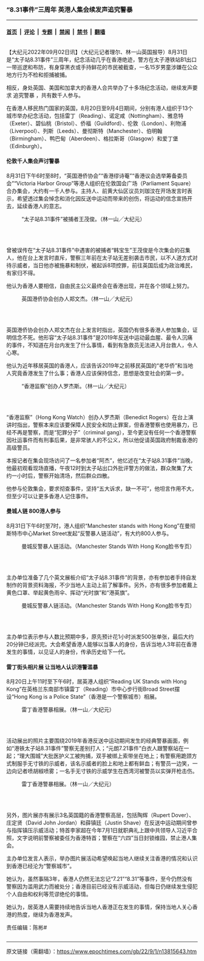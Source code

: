 ### “8.31事件”三周年 英港人集会续发声追究警暴

---

#### [首页](../../../..?n13815643) &nbsp;|&nbsp; [评论](../../../../../epoch-comment?n13815643) &nbsp;|&nbsp; [专题](../../../../../epoch-special?n13815643) &nbsp;|&nbsp; [禁闻](../../../../../epoch-news?n13815643) &nbsp;|&nbsp; [禁书](../../../../../books?n13815643) &nbsp;|&nbsp; [翻墙](https://github.com/gfw-breaker/nogfw/blob/master/README.md?n13815643)


<div class="column" id="artbody" itemprop="articleBody">
 <!-- article content begin -->
 <p>
  【大纪元2022年09月02日讯】（大纪元记者理尔、林一山英国报导）8月31日是“太子站8.31事件”三周年，纪念活动几乎在香港绝迹，警方在太子港铁站B1出口一带巡逻和布防，有身穿黑衣或手持鲜花的市民被截查，一名15岁男童涉嫌在公众地方行为不检和拒捕被捕。
 </p>
 <p>
  相反，身处英国、美国和加拿大的香港人合共举办了十多场纪念活动，继续发声要求
  <ok href="https://www.epochtimes.com/gb/tag/%E8%BF%BD%E7%A9%B6%E8%AD%A6%E6%9A%B4.html">
   追究警暴
  </ok>
  ，共有数千人参与。
 </p>
 <p>
  在香港人移民热门国家的英国，8月20日至9月4日期间，分别有港人组织于13个城市举办纪念活动，包括雷丁（Reading）、诺定咸（Nottingham）、雅息特（Exeter）、碧仙桃（Bristol）、侨福（Guildford）、伦敦（London）、利物浦（Liverpool）、列斯（Leeds）、曼彻斯特（Manchester）、伯明翰（Birmingham）、鸭巴甸（Aberdeen）、格拉斯哥（Glasgow）和爱丁堡（Edinburgh）。
 </p>
 <h4>
  伦敦千人集会声讨警暴
 </h4>
 <p>
  8月31日下午6时至8时，“英国港侨协会”“香港缪诗菴”“香港议会选举筹备委员会”“Victoria Harbor Group”等港人组织在伦敦国会广场（Parliament Square）合办集会，大约有一千人参与。主持人、前黄大仙区议员刘珈汶在开场发言时表示，希望透过集会悼念和消化因反送中运动而带来的创伤，将运动的信念宣扬开去，延续香港人的意志。
 </p>
 <figure aria-describedby="caption-attachment-13815663" class="wp-caption aligncenter" id="attachment_13815663" style="width: 600px">
  <ok href="https://i.epochtimes.com/assets/uploads/2022/09/id13815663-cb487104d58dfbff07d297378e95450f.jpeg" target="_blank">
   <img alt="" class="size-large wp-image-13815663" src="https://i.epochtimes.com/assets/uploads/2022/09/id13815663-cb487104d58dfbff07d297378e95450f-600x450.jpeg"/>
  </ok>
  <br/><figcaption class="wp-caption-text" id="caption-attachment-13815663">
   “太子站8.31事件”被捕者王茂俊。（林一山╱大纪元）
  </figcaption><br/>
 </figure><br/>
 <p>
  曾被误传在“太子站8.31事件”中遇害的被捕者“韩宝生”王茂俊是今次集会的召集人，他在台上发言时直斥，警察三年前在太子站无差别袭击市民，以不人道方式对待示威者，当日他亦被施暴和制伏，被起诉8项控罪，前往英国后成为政治难民，有家归不得。
 </p>
 <p>
  他认为香港人要相信，自由民主公义最终会在香港出现，并在各个领域上努力。
 </p>
 <figure aria-describedby="caption-attachment-13815664" class="wp-caption aligncenter" id="attachment_13815664" style="width: 600px">
  <ok href="https://i.epochtimes.com/assets/uploads/2022/09/id13815664-5415730c4df15ccb47f5000e3ad32a28.jpeg" target="_blank">
   <img alt="" class="size-large wp-image-13815664" src="https://i.epochtimes.com/assets/uploads/2022/09/id13815664-5415730c4df15ccb47f5000e3ad32a28-600x450.jpeg"/>
  </ok>
  <br/><figcaption class="wp-caption-text" id="caption-attachment-13815664">
   英国港侨协会创办人郑文杰。（林一山╱大纪元）
  </figcaption><br/>
 </figure><br/>
 <p>
  英国港侨协会创办人郑文杰在台上发言时指出，英国仍有很多香港人参加集会，证明信念不死。他形容“太子站8.31事件”是2019年反送中运动最血腥、最令人沉痛的事件，不知道在月台内发生了什么事情，看到有急救员无法进入月台救人，令人心寒。
 </p>
 <p>
  他认为近年移居英国的香港人，应该告诉2019年之前移民英国的“老华侨”和当地人究竟香港发生了什么事；香港人应该保持信念，思想是改变社会的第一步。
 </p>
 <figure aria-describedby="caption-attachment-13815665" class="wp-caption aligncenter" id="attachment_13815665" style="width: 600px">
  <ok href="https://i.epochtimes.com/assets/uploads/2022/09/id13815665-6f2777b5b7561eab696b6c117796cea6.jpeg" target="_blank">
   <img alt="" class="size-large wp-image-13815665" src="https://i.epochtimes.com/assets/uploads/2022/09/id13815665-6f2777b5b7561eab696b6c117796cea6-600x450.jpeg"/>
  </ok>
  <br/><figcaption class="wp-caption-text" id="caption-attachment-13815665">
   “香港监察”创办人罗杰斯。（林一山╱大纪元）
  </figcaption><br/>
 </figure><br/>
 <p>
  “香港监察”（Hong Kong Watch）创办人罗杰斯（Benedict Rogers）在台上演讲时指出，警察本来应该要保障人民安全和防止罪案，但香港警察也使用暴力，已经不再是警察，而是“犯罪分子”（criminal gang），至今更没有任何一个香港警察因社运事件而有刑事后果，是非常骇人的不公义，所以他促请英国政府制裁香港的高级警员。
 </p>
 <p>
  本报记者在集会现场访问了一名参加者“阿杰”，他忆述在“太子站8.31事件”当晚，他最初观看现场直播，午夜12时到太子站出口外批评警方的做法，群众聚集了大约一小时后，警察开始清场，然后群众四散。
 </p>
 <p>
  他参与伦敦集会，要求彻查事件，坚持“五大诉求，缺一不可”，他坦言作用不大，但至少可以让更多香港人记住事件。
 </p>
 <h4>
  曼城人链 800港人参与
 </h4>
 <p>
  8月31日下午6时至7时，港人组织“Manchester stands with Hong Kong”在曼彻斯特市中心Market Street发起“反警暴人链活动”，有大约800人参与。
 </p>
 <figure aria-describedby="caption-attachment-13815667" class="wp-caption aligncenter" id="attachment_13815667" style="width: 600px">
  <ok href="https://i.epochtimes.com/assets/uploads/2022/09/id13815667-b1cba34eb7ece66a9ee86953d20f870b.jpg" target="_blank">
   <img alt="" class="size-large wp-image-13815667" src="https://i.epochtimes.com/assets/uploads/2022/09/id13815667-b1cba34eb7ece66a9ee86953d20f870b-600x400.jpg"/>
  </ok>
  <br/><figcaption class="wp-caption-text" id="caption-attachment-13815667">
   曼城反警暴人链活动。（Manchester Stands With Hong Kong脸书专页）
  </figcaption><br/>
 </figure><br/>
 <p>
  主办单位准备了几个英文展板介绍“太子站8.31事件”的背景，亦有参加者手持自发制作的背景资料海报，不少当地人主动上前了解事件。另外，亦有很多参加者戴上黄色口罩、举起黄色雨伞、挥动“光时旗”和“港英旗”。
 </p>
 <figure aria-describedby="caption-attachment-13815668" class="wp-caption aligncenter" id="attachment_13815668" style="width: 600px">
  <ok href="https://i.epochtimes.com/assets/uploads/2022/09/id13815668-4089a7d12ecd67ebf82a3f9a999d393f.jpg" target="_blank">
   <img alt="" class="size-large wp-image-13815668" src="https://i.epochtimes.com/assets/uploads/2022/09/id13815668-4089a7d12ecd67ebf82a3f9a999d393f-600x400.jpg"/>
  </ok>
  <br/><figcaption class="wp-caption-text" id="caption-attachment-13815668">
   曼城反警暴人链活动。（Manchester Stands With Hong Kong脸书专页）
  </figcaption><br/>
 </figure><br/>
 <p>
  主办单位表示参与人数比预期中多，原先预计花1小时派发500张单张，最后大约20分钟已经派完。大会希望香港人能够以当事人的身份，告诉当地人3年前在香港发生的事情，以见证人的身份，传承历史给下一代。
 </p>
 <h4>
  雷丁街头相片展 让当地人认识港警滥暴
 </h4>
 <p>
  8月20日上午11时至下午6时，居英港人组织“Reading UK Stands with Hong Kong”在英格兰东南部市镇雷丁（Reading）市中心步行街Broad Street摆设“Hong Kong is a Police State”（香港是一个警察城市）相展。
 </p>
 <figure aria-describedby="caption-attachment-13815669" class="wp-caption aligncenter" id="attachment_13815669" style="width: 600px">
  <ok href="https://i.epochtimes.com/assets/uploads/2022/09/id13815669-5f9ae10d1603ed45a7eb8bd5c488820e.jpeg" target="_blank">
   <img alt="" class="size-large wp-image-13815669" src="https://i.epochtimes.com/assets/uploads/2022/09/id13815669-5f9ae10d1603ed45a7eb8bd5c488820e-600x450.jpeg"/>
  </ok>
  <br/><figcaption class="wp-caption-text" id="caption-attachment-13815669">
   雷丁香港警暴相展。（林一山／大纪元）
  </figcaption><br/>
 </figure><br/>
 <p>
  活动展出的照片主要围绕2019年香港反送中运动期间发生的经典警暴画面，例如“港铁太子站8.31事件”警察无差别打人；“元朗7.21事件”白衣人跟警察站在一起；“理大围城”大批医护义工被拘捕，双手被绑上索带坐在地上；有警察用跪颈方式制服手无寸铁的示威者，该名示威者的脸上和地上都有鲜血；有警员一边笑，一边向记者喷胡椒喷雾；一名手无寸铁的示威学生在西湾河被警员以实弹开枪击伤。
 </p>
 <figure aria-describedby="caption-attachment-13815672" class="wp-caption aligncenter" id="attachment_13815672" style="width: 600px">
  <ok href="https://i.epochtimes.com/assets/uploads/2022/09/id13815672-3720916a2ec44a76cb1f7b43fce53e9c.jpeg" target="_blank">
   <img alt="" class="size-large wp-image-13815672" src="https://i.epochtimes.com/assets/uploads/2022/09/id13815672-3720916a2ec44a76cb1f7b43fce53e9c-600x450.jpeg"/>
  </ok>
  <br/><figcaption class="wp-caption-text" id="caption-attachment-13815672">
   雷丁香港警暴相展。（林一山／大纪元）
  </figcaption><br/>
 </figure><br/>
 <p>
  另外，图片展亦有展示3名英国籍的香港警察高层，包括陶辉（Rupert Dover）、庄定贤（David John Jordan）和薛镇廷（Justin Shave）在反送中运动期间曾参与指挥镇压示威活动；特首李家超在今年7月1日就职典礼上跟中共领导人习近平合照，文字说明前警察被委任为香港特首；警察在“六四”当日封锁维园，禁止港人集会。
 </p>
 <p>
  主办单位发言人表示，举办图片展活动希望唤起当地人继续关注香港的情况和认识到香港已经沦为“警察城市”。
 </p>
 <p>
  她认为，虽然事隔3年，香港人仍然无法忘记“7.21”“8.31”等事件，至今仍然没有警察因为滥用武力而被处分；香港目前已经没有示威活动，但每日仍继续发生侵犯个人自由和权利等荒谬绝伦的事情。
 </p>
 <p>
  她认为，居英港人需要持续地告诉当地人香港正在发生的事情，保持当地人关心香港的热度，继续为香港发声。
 </p>
 <p>
 </p>
 <p>
  责任编辑：陈彬#
 </p>
 <!-- article content end -->
</div>


---

原文链接（需翻墙）：https://www.epochtimes.com/gb/22/9/1/n13815643.htm
